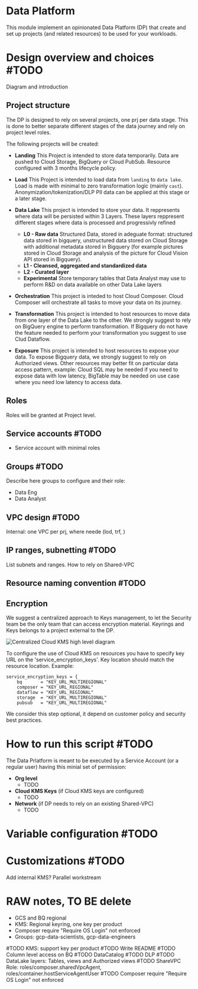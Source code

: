 # Data Platform

This module implement an opinionated Data Platform (DP) that create and set up projects (and related resources) to be used for your workloads.

# Design overview and choices #TODO
Diagram and introduction
## Project structure
The DP is designed to rely on several projects, one prj per data stage. This is done to better separate different
stages of the data journey and rely on project level roles.

The following projects will be created:
* **Landing** This Project is intended to store data temporarily. Data are pushed to Cloud Storage, BigQuery or Cloud PubSub. Resource configured with 3 months lifecycle policy.

* **Load** This Project is intended to load data from `landing` to `data lake`. Load is made with minimal to zero transformation logic (mainly `cast`). Anonymization/tokenization/DLP PII data can be applied at this stage or a later stage.

* **Data Lake** This project is intended to store your data. It reppresents where data will be persisted within 3 Layers. These layers reppresent different stages where data is processed and progressivly refined
  * **L0 - Raw data** Structured Data, stored in adeguate format: structured data stored in bigquery, unstructured data stored on Cloud Storage with additional metadata stored in Bigquery (for example pictures stored in Cloud Storage and analysis of the picture for Cloud Vision API stored in Bigquery). 
  * **L1 - Cleansed, aggregated and standardized data**
  * **L2 - Curated layer**
  * **Experimental** Store temporary tables that Data Analyst may use to perform R&D on data available on other Data Lake layers
* **Orchestration** This project is inteded to host Cloud Composer. Cloud Composer will orchestrate all tasks to move your data on its journey.
* **Transformation** This project is intended to host resources to move data from one layer of the Data Lake to the other. We strongly suggest to rely on BigQuery engine to perform transformation. If Bigquery do not have the feature needed to perform your transformation you suggest to use Clud Dataflow.
* **Exposure** This project is intended to host resources to expose your data. To expose Bigquery data, we strongly suggest to rely on Authorized views. Other resources may better fit on particular data access pattern, example: Cloud SQL may be needed if you need to expose data with low latency, BigTable may be needed on use case where you need low latency to access data.

## Roles
Roles will be granted at Project level.
## Service accounts #TODO
- Service account with minimal roles
## Groups #TODO
Describe here groups to configure and their role:
- Data Eng
- Data Analyst
## VPC design #TODO
Internal: one VPC per prj, where neede (lod, trf, )
## IP ranges, subnetting #TODO
List subnets and ranges.
How to rely on Shared-VPC

## Resource naming convention #TODO

## Encryption
We suggest a centralized approach to Keys management, to let the Security team be the only team that can access encryption material. Keyrings and Keys belongs to a project external to the DP. 

![Centralized Cloud KMS high level diagram](diagram.png "GCS to Biquery High-level diagram")

To configure the use of Cloud KMS on resources you have to specify key URL on the 'service_encryption_keys'. Key location should match the resource location. Example:

```
service_encryption_keys = {
    bq       = "KEY_URL_MULTIREGIONAL"
    composer = "KEY_URL_REGIONAL"
    dataflow = "KEY_URL_REGIONAL"
    storage  = "KEY_URL_MULTIREGIONAL"
    pubsub   = "KEY_URL_MULTIREGIONAL"
```

We consider this step optional, it depend on customer policy and security best practices.

# How to run this script #TODO
The Data Prlatform is meant to be executed by a Service Account (or a regular user) having this minial set of permission:
* **Org level**
  * TODO
* **Cloud KMS Keys** (if Cloud KMS keys are configured)
  * TODO
* **Network** (if DP needs to rely on an existing Shared-VPC)
  * TODO

# Variable configuration #TODO

# Customizations #TODO
Add internal KMS?
Parallel workstream

# RAW notes, TO BE delete
 - GCS and BQ regional
 - KMS: Regional keyring, one key per product
 - Composer require "Require OS Login" not enforced
 - Groups: gcp-data-scientists, gcp-data-engineers

 #TODO KMS: support key per product
 #TODO Write README
 #TODO Column level access on BQ
 #TODO DataCatalog
 #TODO DLP
 #TODO DataLake layers: Tables, views and Authorized views
 #TODO ShareVPC Role: roles/composer.sharedVpcAgent, roles/container.hostServiceAgentUser
 #TODO Composer require "Require OS Login" not enforced